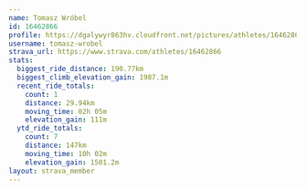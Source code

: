 ```yaml
---
name: Tomasz Wróbel
id: 16462866
profile: https://dgalywyr863hv.cloudfront.net/pictures/athletes/16462866/10169785/1/large.jpg
username: tomasz-wrobel
strava_url: https://www.strava.com/athletes/16462866
stats:
  biggest_ride_distance: 190.77km
  biggest_climb_elevation_gain: 1987.1m
  recent_ride_totals:
    count: 1
    distance: 29.94km
    moving_time: 02h 05m
    elevation_gain: 111m
  ytd_ride_totals:
    count: 7
    distance: 147km
    moving_time: 10h 02m
    elevation_gain: 1501.2m
layout: strava_member
--- 
```

